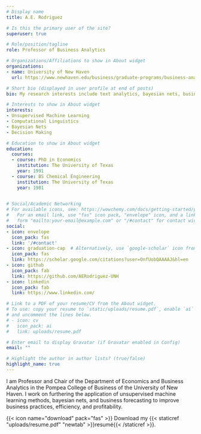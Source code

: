 ```yaml
---
# Display name
title: A.E. Rodriguez

# Is this the primary user of the site?
superuser: true

# Role/position/tagline
role: Professor of Business Analytics

# Organizations/Affiliations to show in About widget
organizations:
- name: University of New Haven
  url: https://www.newhaven.edu/business/graduate-programs/business-analytics/index.php

# Short bio (displayed in user profile at end of posts)
bio: My research interests include text analytics, bayesian nets, business forecasting.

# Interests to show in About widget
interests:
- Unsupervised Machine Learning
- Computational Linguistics
- Bayesian Nets
- Decision Making

# Education to show in About widget
education:
  courses:
  - course: PhD in Economics
    institution: The University of Texas
    year: 1991
  - course: BS Chemical Engineering
    institution: The University of Texas
    year: 1981
  

# Social/Academic Networking
# For available icons, see: https://wowchemy.com/docs/getting-started/page-builder/#icons
#   For an email link, use "fas" icon pack, "envelope" icon, and a link in the
#   form "mailto:your-email@example.com" or "/#contact" for contact widget.
social:
- icon: envelope
  icon_pack: fas
  link: '/#contact'
- icon: graduation-cap  # Alternatively, use `google-scholar` icon from `ai` icon pack
  icon_pack: fas
  link: https://scholar.google.com/citations?user=OnfUobQAAAAJ&hl=en
- icon: github
  icon_pack: fab
  link: https://github.com/AERodriguez-UNH
- icon: linkedin
  icon_pack: fab
  link: https://www.linkedin.com/

# Link to a PDF of your resume/CV from the About widget.
# To use: copy your resume to `static/uploads/resume.pdf`, enable `ai` icons in `params.toml`,
# and uncomment the lines below.
# - icon: cv
#   icon_pack: ai
#   link: uploads/resume.pdf

# Enter email to display Gravatar (if Gravatar enabled in Config)
email: ""

# Highlight the author in author lists? (true/false)
highlight_name: true
---
```


I am Professor and Chair of the Department of Economics and Business Analytics in the Pompea College of Business of the University of New Haven.  I work on furthering the application of unsupervised machine learning methods, bayesian nets, and business forecasting to improve business practices, efficiency, and profitability.  


{{< icon name="download" pack="fas" >}} Download my {{< staticref "uploads/resume.pdf" "newtab" >}}resumé{{< /staticref >}}.
